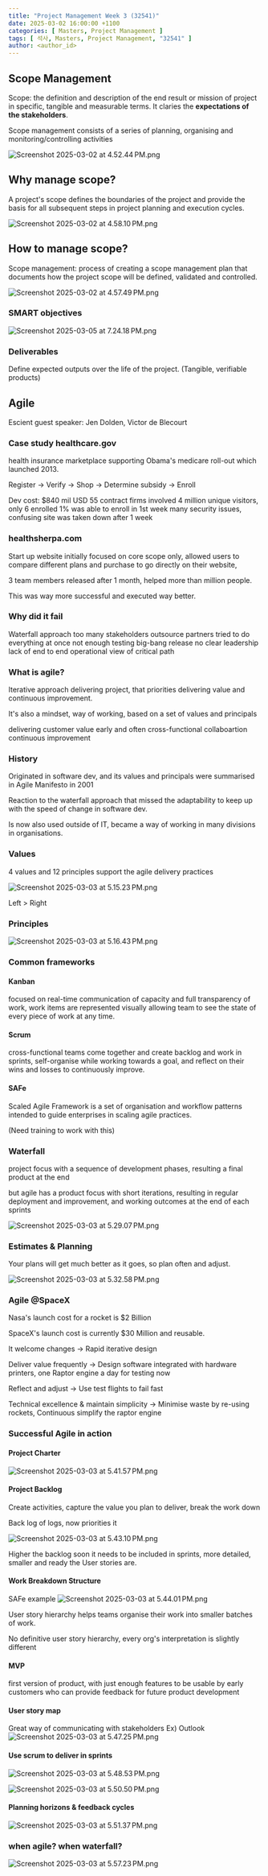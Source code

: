 ```yaml
---
title: "Project Management Week 3 (32541)"
date: 2025-03-02 16:00:00 +1100
categories: [ Masters, Project Management ]
tags: [ 석사, Masters, Project Management, "32541" ]
author: <author_id>   
---
```


## Scope Management

Scope: the definition and description of the end result or mission of project in specific, tangible and measurable terms. It claries the <b>expectations of the stakeholders</b>.

Scope management consists of a series of planning, organising and monitoring/controlling activities

![Screenshot 2025-03-02 at 4.52.44 PM.png](../assets/img/screenshots/32541/wk3/Screenshot%202025-03-02%20at%204.52.44%E2%80%AFPM.png)

## Why manage scope?

A project's scope defines the boundaries of the project and provide the basis for all subsequent steps in project planning and execution cycles.

![Screenshot 2025-03-02 at 4.58.10 PM.png](../assets/img/screenshots/32541/wk3/Screenshot%202025-03-02%20at%204.58.10%E2%80%AFPM.png)
## How to manage scope?

Scope management: process of creating a scope management plan that documents how the project scope will be defined, validated and controlled.

![Screenshot 2025-03-02 at 4.57.49 PM.png](../assets/img/screenshots/32541/wk3/Screenshot%202025-03-02%20at%204.57.49%E2%80%AFPM.png)

### SMART objectives

![Screenshot 2025-03-05 at 7.24.18 PM.png](../assets/img/screenshots/32541/wk3/Screenshot%202025-03-05%20at%207.24.18%E2%80%AFPM.png)

### Deliverables
Define expected outputs over the life of the project. (Tangible, verifiable products)


## Agile

Escient guest speaker: Jen Dolden, Victor de Blecourt

### Case study healthcare.gov

health insurance marketplace supporting Obama's medicare roll-out which launched 2013.

Register -> Verify -> Shop -> Determine subsidy -> Enroll

Dev cost: $840 mil USD
55 contract firms involved
4 million unique visitors, only 6 enrolled
1% was able to enroll in 1st week
many security issues, confusing
site was taken down after 1 week

### healthsherpa.com

Start up website initially focused on core scope only, allowed users to compare different plans and purchase
to go directly on their website,

3 team members
released after 1 month, helped more than million people.

This was way more successful and executed way better.

### Why did it fail

Waterfall approach
too many stakeholders outsource partners
tried to do everything at once
not enough testing
big-bang release
no clear leadership
lack of end to end operational view of critical path

### What is agile?

Iterative approach delivering project, that priorities delivering value and continuous improvement.

It's also a mindset, way of working, based on a set of values and principals

delivering customer value early and often
cross-functional collaboartion
continuous improvement

### History

Originated in software dev, and its values and principals were summarised in Agile Manifesto in 2001

Reaction to the waterfall approach that missed the adaptability to keep up with the speed of change in software dev.

Is now also used outside of IT, became a way of working in many divisions in organisations.

### Values

4 values and 12 principles support the agile delivery practices

![Screenshot 2025-03-03 at 5.15.23 PM.png](../assets/img/screenshots/32541/wk3/Screenshot%202025-03-03%20at%205.15.23%E2%80%AFPM.png)

Left > Right

### Principles

![Screenshot 2025-03-03 at 5.16.43 PM.png](../assets/img/screenshots/32541/wk3/Screenshot%202025-03-03%20at%205.16.43%E2%80%AFPM.png)

### Common frameworks

#### Kanban

focused on real-time communication of capacity and full transparency of work,
work items are represented visually allowing team to see the state of every piece of work at any time.

#### Scrum

cross-functional teams come together and create backlog and work in sprints, self-organise while working towards a goal,
and reflect on their wins and losses to continuously improve.

#### SAFe

Scaled Agile Framework is a set of organisation and workflow patterns intended to guide enterprises in scaling agile
practices.

(Need training to work with this)

### Waterfall

project focus with a sequence of development phases, resulting a final product at the end

but agile has a product focus with short iterations, resulting in regular deployment and improvement, and working
outcomes at the end of each sprints

![Screenshot 2025-03-03 at 5.29.07 PM.png](../assets/img/screenshots/32541/wk3/Screenshot%202025-03-03%20at%205.29.07%E2%80%AFPM.png)

### Estimates & Planning

Your plans will get much better as it goes, so plan often and adjust.

![Screenshot 2025-03-03 at 5.32.58 PM.png](../assets/img/screenshots/32541/wk3/Screenshot%202025-03-03%20at%205.32.58%E2%80%AFPM.png)

### Agile @SpaceX

Nasa's launch cost for a rocket is $2 Billion

SpaceX's launch cost is currently $30 Million and reusable.

It welcome changes -> Rapid iterative design

Deliver value frequently -> Design software integrated with hardware printers, one Raptor engine a day for testing now

Reflect and adjust -> Use test flights to fail fast

Technical excellence & maintain simplicity -> Minimise waste by re-using rockets, Continuous simplify the raptor engine

### Successful Agile in action

#### Project Charter

![Screenshot 2025-03-03 at 5.41.57 PM.png](../assets/img/screenshots/32541/wk3/Screenshot%202025-03-03%20at%205.41.57%E2%80%AFPM.png)

#### Project Backlog

Create activities, capture the value you plan to deliver, break the work down

Back log of logs, now priorities it 

![Screenshot 2025-03-03 at 5.43.10 PM.png](../assets/img/screenshots/32541/wk3/Screenshot%202025-03-03%20at%205.43.10%E2%80%AFPM.png)

Higher the backlog soon it needs to be included in sprints, more detailed, smaller and ready the User stories are. 

#### Work Breakdown Structure

SAFe example 
![Screenshot 2025-03-03 at 5.44.01 PM.png](../assets/img/screenshots/32541/wk3/Screenshot%202025-03-03%20at%205.44.01%E2%80%AFPM.png)

User story hierarchy helps teams organise their work into smaller batches of work.

No definitive user story hierarchy, every org's interpretation is slightly different

#### MVP 

first version of product, with just enough features to be usable by early customers who can provide feedback for future product development

#### User story map 

Great way of communicating with stakeholders
Ex) Outlook
![Screenshot 2025-03-03 at 5.47.25 PM.png](../assets/img/screenshots/32541/wk3/Screenshot%202025-03-03%20at%205.47.25%E2%80%AFPM.png)

#### Use scrum to deliver in sprints

![Screenshot 2025-03-03 at 5.48.53 PM.png](../assets/img/screenshots/32541/wk3/Screenshot%202025-03-03%20at%205.48.53%E2%80%AFPM.png)

![Screenshot 2025-03-03 at 5.50.50 PM.png](../assets/img/screenshots/32541/wk3/Screenshot%202025-03-03%20at%205.50.50%E2%80%AFPM.png)

#### Planning horizons & feedback cycles

![Screenshot 2025-03-03 at 5.51.37 PM.png](../assets/img/screenshots/32541/wk3/Screenshot%202025-03-03%20at%205.51.37%E2%80%AFPM.png)

### when agile? when waterfall?

![Screenshot 2025-03-03 at 5.57.23 PM.png](../assets/img/screenshots/32541/wk3/Screenshot%202025-03-03%20at%205.57.23%E2%80%AFPM.png)

## 
